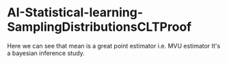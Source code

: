 # AI-Statistical-learning-SamplingDistributionsCLTProof
Here we can see that mean is a great point estimator i.e. MVU estimator 
It's a bayesian inference study.



